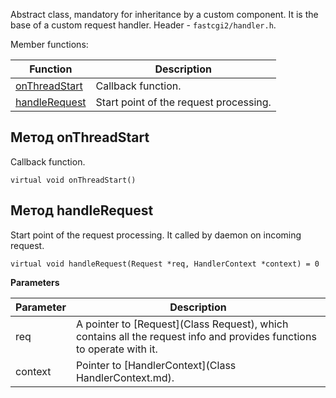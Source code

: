 Abstract class, mandatory for inheritance by a custom component. It is the base of a custom request handler. Header - `fastcgi2/handler.h`.

Member functions:

|Function|Description|
|--------|-----------|
|[onThreadStart](#-onthreadstart)|Callback function.|
|[handleRequest](#-handlerequest)|Start point of the request processing.|

## <a id="metodonthreadstart"/>Метод onThreadStart
Callback function.

```
virtual void onThreadStart()
```

## <a id="metodhandlerequest"/>Метод handleRequest
Start point of the request processing. It called by daemon on incoming request.

```
virtual void handleRequest(Request *req, HandlerContext *context) = 0
```

**Parameters**

|Parameter|Description|
|---------|-----------|
|req|A pointer to [Request](Class Request), which contains all the request info and provides functions to operate with it.|
|context|Pointer to [HandlerContext](Class HandlerContext.md).|